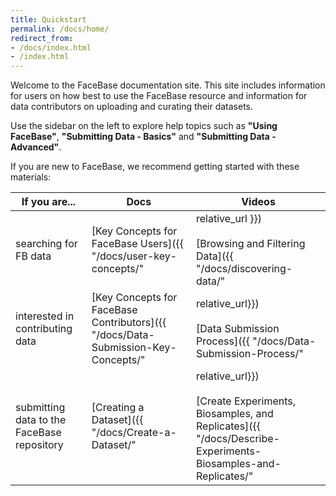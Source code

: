 ```yaml
---
title: Quickstart
permalink: /docs/home/
redirect_from:
- /docs/index.html
- /index.html
---
```


Welcome to the FaceBase documentation site. This site includes information for users on how best to use the FaceBase resource and information for data contributors on uploading and curating their datasets.

Use the sidebar on the left to explore help topics such as **"Using FaceBase"**, **"Submitting Data - Basics"** and **"Submitting Data - Advanced"**.

If you are new to FaceBase, we recommend getting started with these materials:

| If you are... | Docs | Videos |
|---|---|---|
| searching for FB data | [Key Concepts for FaceBase Users]({{ "/docs/user-key-concepts/" | relative_url }})<br/><br/>[Browsing and Filtering Data]({{ "/docs/discovering-data/" | relative_url }}) | <a href="https://youtu.be/pEF4SYzA_Aw" target="_blank">How to search for data in FaceBase - Bootcamp April 2022 (webinar) <i class="fa fa-external-link-square" aria-hidden="true"></i></a><br/><br/><a href="https://youtu.be/65G8gIcqd04" target="_blank">Walkthrough of the FaceBase site - Bootcamp April 2022 (webinar) <i class="fa fa-external-link-square" aria-hidden="true"></i></a> |
| interested in contributing data | [Key Concepts for FaceBase Contributors]({{ "/docs/Data-Submission-Key-Concepts/" | relative_url}})<br/><br/>[Data Submission Process]({{ "/docs/Data-Submission-Process/" | relative_url}}) | <a href="https://youtu.be/S0gmerUo3I8" target="_blank">Submitting your data to FaceBase (video) <i class="fa fa-external-link-square" aria-hidden="true"></i></a><br/><br/> |
| submitting data to the FaceBase repository | [Creating a Dataset]({{ "/docs/Create-a-Dataset/" | relative_url}})<br/><br/>[Create Experiments, Biosamples, and Replicates]({{ "/docs/Describe-Experiments-Biosamples-and-Replicates/" | relative_url}})<br/><br/>[Upload Data Files]({{ "/docs/Upload-Files/" | relative_url}}) | <a href="https://youtu.be/DtYjI2rAHCs" target="_blank">Submission Demo Part 1 - Setting up metadata records - Bootcamp April 2022 (webinar) <i class="fa fa-external-link-square" aria-hidden="true"></i></a><br/><br/><a href="https://youtu.be/BoRrrBSAOow" target="_blank">Submission Demo Part 2: Uploading files - Bootcamp April 2022 (webinar) <i class="fa fa-external-link-square" aria-hidden="true"></i></a><br/><br/><a href="https://youtu.be/vacr9pPzbBI" target="_blank">Submitting Protocols - Bootcamp April 2022 (webinar) <i class="fa fa-external-link-square" aria-hidden="true"></i></a> |
